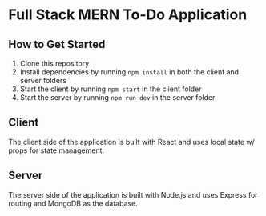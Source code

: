 # Full Stack MERN To-Do Application

## How to Get Started

1. Clone this repository
2. Install dependencies by running `npm install` in both the client and server folders
3. Start the client by running `npm start` in the client folder
4. Start the server by running `npm run dev` in the server folder

## Client

The client side of the application is built with React and uses local state w/ props for state management.

## Server

The server side of the application is built with Node.js and uses Express for routing and MongoDB as the database.
